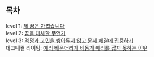 ## 목차

level 1: [제 꿈은 가볍습니다](https://github.com/Parkhanyoung/woowa-writing/blob/main/LEVEL1.md)  
level 2: [꿈을 대체할 무언가](https://github.com/Parkhanyoung/woowa-writing/blob/main/LEVEL2.md)  
level 3: [걱정과 고민을 쌓아두지 않고 문제 해결에 집중하기](https://github.com/Parkhanyoung/woowa-writing/blob/main/LEVEL3.md)  
테크니컬 라이팅: [에러 바운더리가 비동기 에러를 잡지 못하는 이유](https://github.com/Parkhanyoung/woowa-writing/blob/main/TECH.md)
